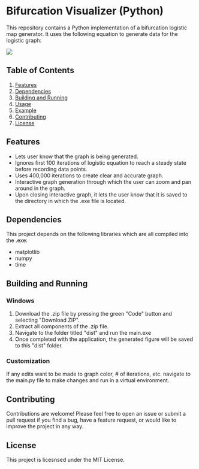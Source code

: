 # Bifurcation Visualizer (Python)

This repository contains a Python implementation of a bifurcation logistic map generator. It uses the following equation to generate data for the logistic graph:

<img src = "https://latex.codecogs.com/svg.image?&space;x_{n&plus;1}=r*x_{n&plus;1}(1-x_{n})">

## Table of Contents

1. [Features](/README.md#features)
2. [Dependencies](/README.md#dependencies)
3. [Building and Running](/README.md#building-and-running)
4. [Usage](/README.md#usage)
5. [Example](/README.md#usage)
6. [Contributing](/README.md#contributing)
7. [License](/README.md#license)

## Features

- Lets user know that the graph is being generated.
- Ignores first 100 iterations of logistic equation to reach a steady state before recording data points.
- Uses 400,000 iterations to create clear and accurate graph.
- Interactive graph generation through which the user can zoom and pan around in the graph.
- Upon closing interactive graph, it lets the user know that it is saved to the directory in which the .exe file is located.

## Dependencies

This project depends on the following libraries which are all compiled into the .exe:

- matplotlib
- numpy
- time

## Building and Running

### Windows

1. Download the .zip file by pressing the green "Code" button and selecting "Download ZIP".
2. Extract all components of the .zip file.
3. Navigate to the folder titled "dist" and run the main.exe
4. Once completed with the application, the generated figure will be saved to this "dist" folder.

### Customization

If any edits want to be made to graph color, # of iterations, etc. navigate to the main.py file to make changes and run in a virtual environment.

## Contributing

Contributions are welcome! Please feel free to open an issue or submit a pull request if you find a bug, have a feature request, or would like to improve the project in any way.

## License

This project is licesnsed under the MIT License.
